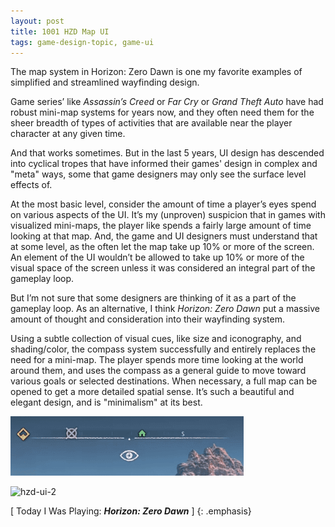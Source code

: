 ```yaml
---
layout: post
title: 1001 HZD Map UI
tags: game-design-topic, game-ui
---
```

The map system in Horizon: Zero Dawn is one my favorite examples of simplified and streamlined wayfinding design.

Game series’ like _Assassin’s Creed_ or _Far Cry_ or _Grand Theft Auto_ have had robust mini-map systems for years now, and they often need them for the sheer breadth of types of activities that are available near the player character at any given time.

And that works sometimes. But in the last 5 years, UI design has descended into cyclical tropes that have informed their games' design in complex and "meta" ways, some that game designers may only see the surface level effects of.

At the most basic level, consider the amount of time a player’s eyes spend on various aspects of the UI. It’s my (unproven) suspicion that in games with visualized mini-maps, the player like spends a fairly large amount of time looking at that map. And, the game and UI designers must understand that at some level, as the often let the map take up 10% or more of the screen. An element of the UI wouldn’t be allowed to take up 10% or more of the visual space of the screen unless it was considered an integral part of the gameplay loop.

But I’m not sure that some designers are thinking of it as a part of the gameplay loop. As an alternative, I think _Horizon: Zero Dawn_ put a massive amount of thought and consideration into their wayfinding system.

Using a subtle collection of visual cues, like size and iconography, and shading/color, the compass system successfully and entirely replaces the need for a mini-map.  The player spends more time looking at the world around them, and uses the compass as a general guide to move toward various goals or selected destinations. When necessary, a full map can be opened to get a more detailed spatial sense.  It’s such a beautiful and elegant design, and is "minimalism" at its best.

![hzd-ui-1](/img/games/1001_HZD_Map_UI_1.png "hzd-ui-1")

![hzd-ui-2](/img/games/1001_HZD_Map_UI_2.png "hzd-ui-2")

[ Today I Was Playing: ***Horizon: Zero Dawn*** ]
{: .emphasis}
